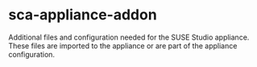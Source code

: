 sca-appliance-addon
===================

Additional files and configuration needed for the SUSE Studio appliance. These files are imported to the appliance or are part of the appliance configuration. 
